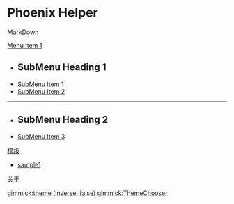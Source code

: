 ﻿# Phoenix Helper

[MarkDown](helps/Help.md)

[Menu Item 1]()

  * ## SubMenu Heading 1
  * [SubMenu Item 1](subitem1.md)
  * [SubMenu Item 2](subitem2.md)
  - - - -
  * ## SubMenu Heading 2
  * [SubMenu Item 3](subitem3.md)
  
[模板]()

  * [sample1](helps/m_interface1.md)

[关于](About.md)

[gimmick:theme (inverse: false)](united)
[gimmick:ThemeChooser](主题)
